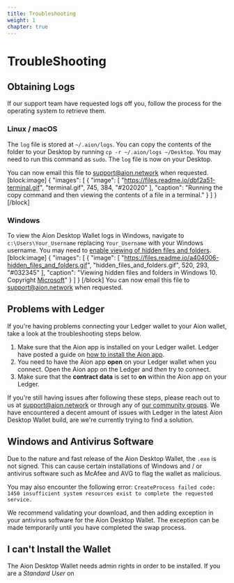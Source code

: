 ```yaml
---
title: Troubleshooting
weight: 1
chapter: true
---
```


# TroubleShooting

## Obtaining Logs

If our support team have requested logs off you, follow the process for the operating system to retrieve them.

### Linux / macOS

The `log` file is stored at `~/.aion/logs`. You can copy the contents of the folder to your Desktop by running `cp -r ~/.aion/logs ~/Desktop`. You may need to run this command as `sudo`. The `log` file is now on your Desktop.

You can now email this file to [support@aion.network](mailto:support@aion.network) when requested.
[block:image]
{
  "images": [
    {
      "image": [
        "https://files.readme.io/dbf2a51-terminal.gif",
        "terminal.gif",
        745,
        384,
        "#202020"
      ],
      "caption": "Running the copy command and then viewing the contents of a file in a terminal."
    }
  ]
}
[/block]

### Windows

To view the Aion Desktop Wallet logs in Windows, navigate to `c:\Users\Your_Username` replacing `Your_Username` with your Windows username. You may need to [enable viewing of hidden files and folders](//support.microsoft.com/en-ca/help/4028316/windows-view-hidden-files-and-folders-in-windows-10).
[block:image]
{
  "images": [
    {
      "image": [
        "https://files.readme.io/a404006-hidden_files_and_folders.gif",
        "hidden_files_and_folders.gif",
        520,
        293,
        "#032345"
      ],
      "caption": "Viewing hidden files and folders in Windows 10. Copyright [Microsoft](https://support.microsoft.com/en-ca/help/4028316/windows-view-hidden-files-and-folders-in-windows-10)"
    }
  ]
}
[/block]
You can now email this file to [support@aion.network](mailto:support@aion.network) when requested.

## Problems with Ledger

If you're having problems connecting your Ledger wallet to your Aion wallet, take a look at the troubleshooting steps below.

1. Make sure that the Aion app is installed on your Ledger wallet. Ledger have posted a guide on [how to install the Aion app](https://support.ledgerwallet.com/hc/en-us/articles/360008599834-Aion-AION-).
2. You need to have the Aion app **open** on your Ledger wallet when you connect. Open the Aion app on the Ledger and _then_ try to connect.
3. Make sure that the **contract data** is set to **on** within the Aion app on your Ledger.

If you're still having issues after following these steps, please reach out to us at [support@aion.network](mailto:support@aion.network) or through any of [our community groups](http://aion.network/community/). We have encountered a decent amount of issues with Ledger in the latest Aion Desktop Wallet build, are we're currently trying to find a solution.

## Windows and Antivirus Software

Due to the nature and fast release of the Aion Desktop Wallet, the `.exe` is not signed. This can cause certain installations of Windows and / or antivirus software such as McAfee and AVG to flag the wallet as malicious.

You may also encounter the following error: `CreateProcess failed code: 1450 insufficient system resources exist to complete the requested service.`

We recommend validating your download, and then adding exception in your antivirus software for the Aion Desktop Wallet. The exception can be made temporarily until you have completed the swap process.

## I can't Install the Wallet

The Aion Desktop Wallet needs admin rights in order to be installed. If you are a _Standard User_ on